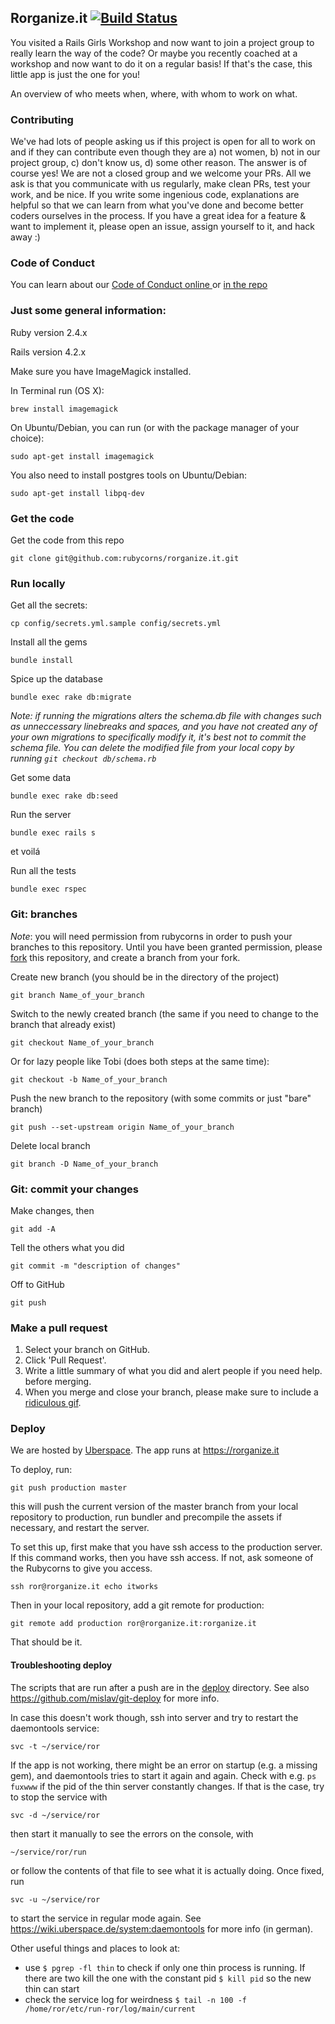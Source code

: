 ## Rorganize.it [![Build Status](https://travis-ci.org/rubycorns/rorganize.it.svg?branch=master)](https://travis-ci.org/rubycorns/rorganize.it)

You visited a Rails Girls Workshop and now want to join a project group to really learn the way of the code? Or maybe you recently coached at a workshop and now want to do it on a regular basis! If that's the case, this little app is just the one for you!

An overview of who meets when, where, with whom to work on what.

### Contributing

We've had lots of people asking us if this project is open for all to work on and if they can contribute
even though they are a) not women, b) not in our project group, c) don't know us, d) some other reason. The answer is of course yes! We are not a closed group and we welcome your PRs. All we ask is that you communicate with us regularly, make clean PRs, test your work, and be nice. If you write some ingenious code, explanations are helpful so that we can learn
from what you've done and become better coders ourselves in the process. If you have a great idea for a feature & want to implement it, please open an issue, assign yourself to it, and hack away :)

### Code of Conduct

You can learn about our [Code of Conduct online ](https://rorganize.it/conduct) or [in the repo](https://github.com/rubycorns/rorganize.it/blob/master/CODE_OF_CONDUCT.md)

### Just some general information:

Ruby version 2.4.x

Rails version 4.2.x

Make sure you have ImageMagick installed.

In Terminal run (OS&nbsp;X):

    brew install imagemagick

On Ubuntu/Debian, you can run (or with the package manager of your choice):

    sudo apt-get install imagemagick

You also need to install postgres tools on Ubuntu/Debian:

    sudo apt-get install libpq-dev

### Get the code
Get the code from this repo

    git clone git@github.com:rubycorns/rorganize.it.git


### Run locally

Get all the secrets:

    cp config/secrets.yml.sample config/secrets.yml

Install all the gems

    bundle install

Spice up the database

    bundle exec rake db:migrate
*Note: if running the migrations alters the schema.db file with changes such as unneccessary linebreaks and spaces, and you have not created any of your own migrations to specifically modify it, it's best not to commit the schema file. You can delete the modified file from your local copy by running `git checkout db/schema.rb`*

Get some data

    bundle exec rake db:seed

Run the server

    bundle exec rails s

et voilá

Run all the tests

    bundle exec rspec


### Git: branches
*Note*: you will need permission from rubycorns in order to push your branches to this repository.
Until you have been granted permission, please [fork](https://help.github.com/articles/fork-a-repo/) this repository,
and create a branch from your fork.

Create new branch (you should be in the directory of the project)

    git branch Name_of_your_branch

Switch to the newly created branch (the same if you need to change to the branch that already exist)

    git checkout Name_of_your_branch

Or for lazy people like Tobi (does both steps at the same time):

    git checkout -b Name_of_your_branch

Push the new branch to the repository (with some commits or just "bare" branch)

    git push --set-upstream origin Name_of_your_branch

Delete local branch

    git branch -D Name_of_your_branch


### Git: commit your changes
Make changes, then

    git add -A

Tell the others what you did

    git commit -m "description of changes"

Off to GitHub

    git push

### Make a pull request
1. Select your branch on GitHub.
2. Click 'Pull Request'.
3. Write a little summary of what you did and alert people if you need help.
before merging.
4. When you merge and close your branch, please make sure to include a [ridiculous gif](https://github.com/rubycorns/RailsGirlsApp/pull/281#issuecomment-64454385).

### Deploy

We are hosted by [Uberspace](https://uberspace.de/). The app runs at
https://rorganize.it

To deploy, run:

    git push production master

this will push the current version of the master branch from your
local repository to production, run bundler and precompile the assets
if necessary, and restart the server.

To set this up, first make that you have ssh access to the production
server. If this command works, then you have ssh access. If not, ask
someone of the Rubycorns to give you access.

    ssh ror@rorganize.it echo itworks

Then in your local repository, add a git remote for production:

    git remote add production ror@rorganize.it:rorganize.it

That should be it.

#### Troubleshooting deploy

The scripts that are run after a push are in the
[deploy](https://github.com/rubycorns/rorganize.it/tree/master/deploy)
directory. See also https://github.com/mislav/git-deploy for more
info.

In case this doesn't work though, ssh into server and try to restart
the daemontools service:

    svc -t ~/service/ror

If the app is not working, there might be an error on startup (e.g. a
missing gem), and daemontools tries to start it again and again. Check
with e.g. `ps fuxwww` if the pid of the thin server constantly
changes. If that is the case, try to stop the service with

    svc -d ~/service/ror

then start it manually to see the errors on the console, with

    ~/service/ror/run

or follow the contents of that file to see what it is actually doing.
Once fixed, run

    svc -u ~/service/ror

to start the service in regular mode again. See
https://wiki.uberspace.de/system:daemontools for more info (in
german).

Other useful things and places to look at:

- use `$ pgrep -fl thin` to check if only one thin process is running.
If there are two kill the one with the constant pid `$ kill pid` so the new
thin can start
- check the service log for weirdness
`$ tail -n 100 -f /home/ror/etc/run-ror/log/main/current`
